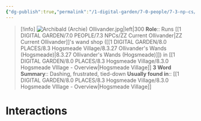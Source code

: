 ```yaml
---
{"dg-publish":true,"permalink":"/1-digital-garden/7-0-people/7-3-np-cs/archibald-archie-ollivander/","tags":["#person","#hogsmeade","#hogsmeade-resident","#shopkeeper"]}
---
```


>[!info] 
>![Archibald (Archie) Ollivander.jpg|left|300](/img/user/1%20DIGITAL%20GARDEN/7.0%20PEOPLE/7.3%20NPCs/Headshots/Archibald%20(Archie)%20Ollivander.jpg)
>**Role**:: Runs [[1 DIGITAL GARDEN/7.0 PEOPLE/7.3 NPCs/ZZ Current Ollivander\|ZZ Current Ollivander]]'s wand shop ([[1 DIGITAL GARDEN/8.0 PLACES/8.3 Hogsmeade Village/8.3.27 Ollivander's Wands (Hogsmeade)\|8.3.27 Ollivander's Wands (Hogsmeade)]]) in [[1 DIGITAL GARDEN/8.0 PLACES/8.3 Hogsmeade Village/8.3.0 Hogsmeade VIllage - Overview\|Hogsmeade Village]] 
>**3 Word Summary**:: Dashing, frustrated, tied-down
>**Usually found in**:: [[1 DIGITAL GARDEN/8.0 PLACES/8.3 Hogsmeade Village/8.3.0 Hogsmeade VIllage - Overview\|Hogsmeade Village]]

# Interactions

